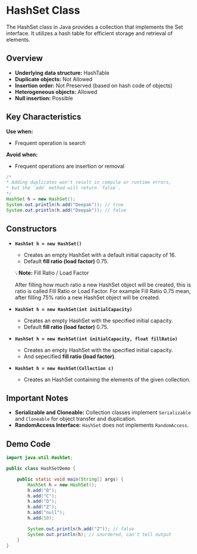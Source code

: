 # HashSet Class

The HashSet class in Java provides a collection that implements the Set interface. It utilizes a hash table for efficient storage and retrieval of elements.

## Overview

- **Underlying data structure:** HashTable
- **Duplicate objects:** Not Allowed
- **Insertion order:** Not Preserved (based on hash code of objects)
- **Heterogeneous objects:** Allowed
- **Null insertion:** Possible

## Key Characteristics

**Use when:**

- Frequent operation is search

**Avoid when:**

- Frequent operations are insertion or removal

```java
/*
* Adding duplicates won't result in compile or runtime errors,
* but the `add` method will return `false`.
*/
HashSet h = new HashSet();
System.out.println(h.add("Deepak")); // true
System.out.println(h.add("Deepak")); // false
```

## Constructors

- **`HashSet h = new HashSet()`**

  - Creates an empty HashSet with a default initial capacity of 16.
  - Default **fill ratio (load factor)** 0.75.

  :bulb:**Note:** Fill Ratio / Load Factor

  After filling how much ratio a new HashSet object will be created, this is ratio is called Fill Ratio or Load Factor. For example Fill Ratio 0.75 mean, after filling 75% ratio a new HashSet object will be created.

- **`HashSet h = new HashSet(int initialCapacity)`**
  - Creates an empty HashSet with the specified initial capacity.
  - Default **fill ratio (load factor)** 0.75.
- **`HashSet h = new HashSet(int initialCapacity, float fillRatio)`**
  - Creates an empty HashSet with the specified initial capacity.
  - And sepecified **fill ratio (load factor)**.
- **`HashSet h = new HashSet(Collection c)`**
  - Creates an HashSet containing the elements of the given collection.

## Important Notes

- **Serializable and Cloneable:** Collection classes implement `Serializable` and `Cloneable` for object transfer and duplication.
- **RandomAccess Interface:** `HashSet` does not implements `RandomAccess`.

## Demo Code

```java
import java.util.HashSet;

public class HashSetDemo {

    public static void main(String[] args) {
        HashSet h = new HashSet();
        h.add("B");
        h.add("C");
        h.add("D");
        h.add("Z");
        h.add("null");
        h.add(10);

        System.out.println(h.add("Z")); // false
        System.out.println(h); // unordered, can't tell output
    }
}
```
